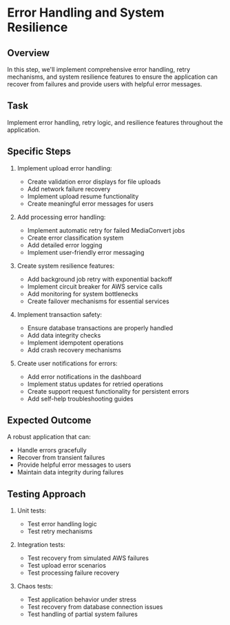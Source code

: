 # Error Handling and System Resilience

## Overview
In this step, we'll implement comprehensive error handling, retry mechanisms, and system resilience features to ensure the application can recover from failures and provide users with helpful error messages.

## Task
Implement error handling, retry logic, and resilience features throughout the application.

## Specific Steps

1. Implement upload error handling:
   - Create validation error displays for file uploads
   - Add network failure recovery
   - Implement upload resume functionality
   - Create meaningful error messages for users

2. Add processing error handling:
   - Implement automatic retry for failed MediaConvert jobs
   - Create error classification system
   - Add detailed error logging
   - Implement user-friendly error messaging

3. Create system resilience features:
   - Add background job retry with exponential backoff
   - Implement circuit breaker for AWS service calls
   - Add monitoring for system bottlenecks
   - Create failover mechanisms for essential services

4. Implement transaction safety:
   - Ensure database transactions are properly handled
   - Add data integrity checks
   - Implement idempotent operations
   - Add crash recovery mechanisms

5. Create user notifications for errors:
   - Add error notifications in the dashboard
   - Implement status updates for retried operations
   - Create support request functionality for persistent errors
   - Add self-help troubleshooting guides

## Expected Outcome
A robust application that can:
- Handle errors gracefully
- Recover from transient failures
- Provide helpful error messages to users
- Maintain data integrity during failures

## Testing Approach
1. Unit tests:
   - Test error handling logic
   - Test retry mechanisms

2. Integration tests:
   - Test recovery from simulated AWS failures
   - Test upload error scenarios
   - Test processing failure recovery

3. Chaos tests:
   - Test application behavior under stress
   - Test recovery from database connection issues
   - Test handling of partial system failures 
